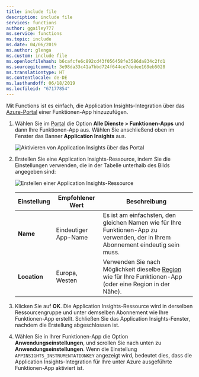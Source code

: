 ```yaml
---
title: include file
description: include file
services: functions
author: ggailey777
ms.service: functions
ms.topic: include
ms.date: 04/06/2019
ms.author: glenga
ms.custom: include file
ms.openlocfilehash: b6cafcfe6c892cd43f056458fe3586da834c2fd1
ms.sourcegitcommit: 3e98da33c41a7bbd724f644ce7dedee169eb5028
ms.translationtype: HT
ms.contentlocale: de-DE
ms.lasthandoff: 06/18/2019
ms.locfileid: "67177854"
---
```

Mit Functions ist es einfach, die Application Insights-Integration über das [Azure-Portal] einer Funktionen-App hinzuzufügen.

1. Wählen Sie im [Portal][Azure-Portal] die Option **Alle Dienste > Funktionen-Apps** und dann Ihre Funktionen-App aus. Wählen Sie anschließend oben im Fenster das Banner **Application Insights** aus.

    ![Aktivieren von Application Insights über das Portal](media/functions-connect-new-app-insights/enable-application-insights.png)

1. Erstellen Sie eine Application Insights-Ressource, indem Sie die Einstellungen verwenden, die in der Tabelle unterhalb des Bilds angegeben sind:

   ![Erstellen einer Application Insights-Ressource](media/functions-connect-new-app-insights/ai-general.png)

    | Einstellung      | Empfohlener Wert  | Beschreibung                                        |
    | ------------ |  ------- | -------------------------------------------------- |
    | **Name** | Eindeutiger App-Name | Es ist am einfachsten, den gleichen Namen wie für Ihre Funktionen-App zu verwenden, der in Ihrem Abonnement eindeutig sein muss. | 
    | **Location** | Europa, Westen | Verwenden Sie nach Möglichkeit dieselbe [Region](https://azure.microsoft.com/regions/) wie für Ihre Funktionen-App (oder eine Region in der Nähe). |

1. Klicken Sie auf **OK**. Die Application Insights-Ressource wird in derselben Ressourcengruppe und unter demselben Abonnement wie Ihre Funktionen-App erstellt. Schließen Sie das Application Insights-Fenster, nachdem die Erstellung abgeschlossen ist.

1. Wählen Sie in Ihrer Funktionen-App die Option **Anwendungseinstellungen**, und scrollen Sie nach unten zu **Anwendungseinstellungen**. Wenn die Einstellung `APPINSIGHTS_INSTRUMENTATIONKEY` angezeigt wird, bedeutet dies, dass die Application Insights-Integration für Ihre unter Azure ausgeführte Funktionen-App aktiviert ist.

[Azure-Portal]: https://portal.azure.com
